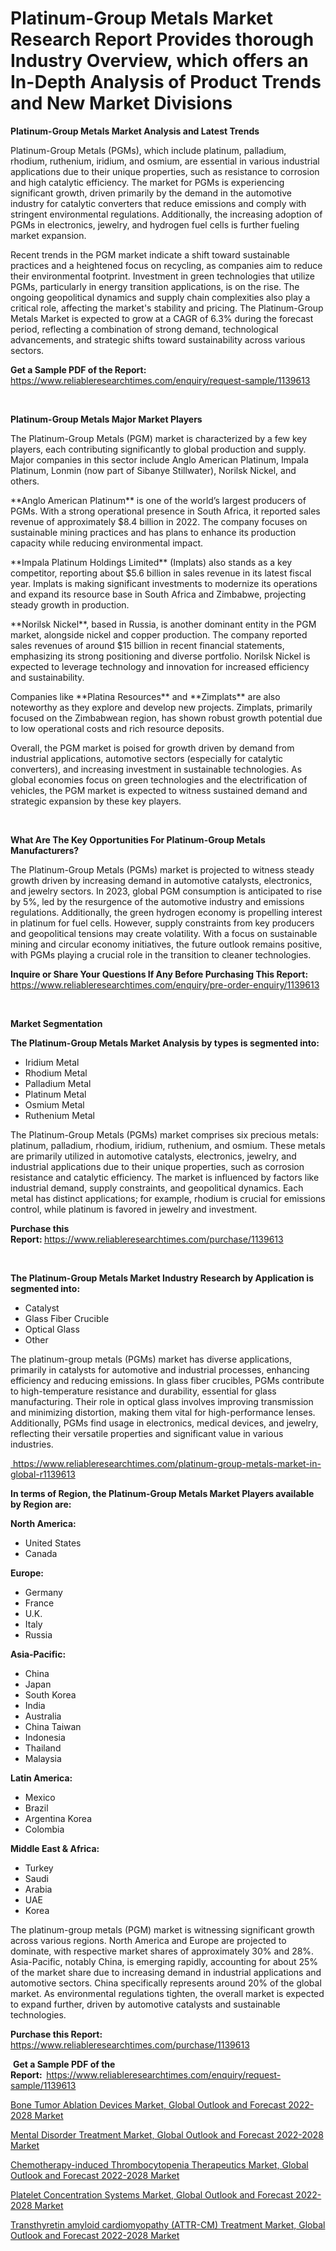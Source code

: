<p><h1>Platinum-Group Metals Market Research Report Provides thorough Industry Overview, which offers an In-Depth Analysis of Product Trends and New Market Divisions</h1></p><p><strong>Platinum-Group Metals Market Analysis and Latest Trends</strong></p>
<p><p>Platinum-Group Metals (PGMs), which include platinum, palladium, rhodium, ruthenium, iridium, and osmium, are essential in various industrial applications due to their unique properties, such as resistance to corrosion and high catalytic efficiency. The market for PGMs is experiencing significant growth, driven primarily by the demand in the automotive industry for catalytic converters that reduce emissions and comply with stringent environmental regulations. Additionally, the increasing adoption of PGMs in electronics, jewelry, and hydrogen fuel cells is further fueling market expansion.</p><p>Recent trends in the PGM market indicate a shift toward sustainable practices and a heightened focus on recycling, as companies aim to reduce their environmental footprint. Investment in green technologies that utilize PGMs, particularly in energy transition applications, is on the rise. The ongoing geopolitical dynamics and supply chain complexities also play a critical role, affecting the market's stability and pricing. The Platinum-Group Metals Market is expected to grow at a CAGR of 6.3% during the forecast period, reflecting a combination of strong demand, technological advancements, and strategic shifts toward sustainability across various sectors.</p></p>
<p><strong>Get a Sample PDF of the Report:&nbsp;</strong> <a href="https://www.reliableresearchtimes.com/enquiry/request-sample/1139613?utm_campaign=1287&utm_medium=2&utm_source=Github&utm_content=ia&utm_term=14102024&utm_id=platinum-group-metals">https://www.reliableresearchtimes.com/enquiry/request-sample/1139613</a></p>
<p>&nbsp;</p>
<p><strong>Platinum-Group Metals Major Market Players</strong></p>
<p><p>The Platinum-Group Metals (PGM) market is characterized by a few key players, each contributing significantly to global production and supply. Major companies in this sector include Anglo American Platinum, Impala Platinum, Lonmin (now part of Sibanye Stillwater), Norilsk Nickel, and others.</p><p>**Anglo American Platinum** is one of the world’s largest producers of PGMs. With a strong operational presence in South Africa, it reported sales revenue of approximately $8.4 billion in 2022. The company focuses on sustainable mining practices and has plans to enhance its production capacity while reducing environmental impact.</p><p>**Impala Platinum Holdings Limited** (Implats) also stands as a key competitor, reporting about $5.6 billion in sales revenue in its latest fiscal year. Implats is making significant investments to modernize its operations and expand its resource base in South Africa and Zimbabwe, projecting steady growth in production.</p><p>**Norilsk Nickel**, based in Russia, is another dominant entity in the PGM market, alongside nickel and copper production. The company reported sales revenues of around $15 billion in recent financial statements, emphasizing its strong positioning and diverse portfolio. Norilsk Nickel is expected to leverage technology and innovation for increased efficiency and sustainability.</p><p>Companies like **Platina Resources** and **Zimplats** are also noteworthy as they explore and develop new projects. Zimplats, primarily focused on the Zimbabwean region, has shown robust growth potential due to low operational costs and rich resource deposits.</p><p>Overall, the PGM market is poised for growth driven by demand from industrial applications, automotive sectors (especially for catalytic converters), and increasing investment in sustainable technologies. As global economies focus on green technologies and the electrification of vehicles, the PGM market is expected to witness sustained demand and strategic expansion by these key players.</p></p>
<p>&nbsp;</p>
<p><strong>What Are The Key Opportunities For Platinum-Group Metals Manufacturers?</strong></p>
<p><p>The Platinum-Group Metals (PGMs) market is projected to witness steady growth driven by increasing demand in automotive catalysts, electronics, and jewelry sectors. In 2023, global PGM consumption is anticipated to rise by 5%, led by the resurgence of the automotive industry and emissions regulations. Additionally, the green hydrogen economy is propelling interest in platinum for fuel cells. However, supply constraints from key producers and geopolitical tensions may create volatility. With a focus on sustainable mining and circular economy initiatives, the future outlook remains positive, with PGMs playing a crucial role in the transition to cleaner technologies.</p></p>
<p><strong>Inquire or Share Your Questions If Any Before Purchasing This Report:</strong> <a href="https://www.reliableresearchtimes.com/enquiry/pre-order-enquiry/1139613?utm_campaign=1287&utm_medium=2&utm_source=Github&utm_content=ia&utm_term=14102024&utm_id=platinum-group-metals">https://www.reliableresearchtimes.com/enquiry/pre-order-enquiry/1139613</a></p>
<p>&nbsp;</p>
<p><strong>Market Segmentation</strong></p>
<p><strong>The Platinum-Group Metals Market Analysis by types is segmented into:</strong></p>
<p><ul><li>Iridium Metal</li><li>Rhodium Metal</li><li>Palladium Metal</li><li>Platinum Metal</li><li>Osmium Metal</li><li>Ruthenium Metal</li></ul></p>
<p><p>The Platinum-Group Metals (PGMs) market comprises six precious metals: platinum, palladium, rhodium, iridium, ruthenium, and osmium. These metals are primarily utilized in automotive catalysts, electronics, jewelry, and industrial applications due to their unique properties, such as corrosion resistance and catalytic efficiency. The market is influenced by factors like industrial demand, supply constraints, and geopolitical dynamics. Each metal has distinct applications; for example, rhodium is crucial for emissions control, while platinum is favored in jewelry and investment.</p></p>
<p><strong>Purchase this Report:&nbsp;</strong><a href="https://www.reliableresearchtimes.com/purchase/1139613?utm_campaign=1287&utm_medium=2&utm_source=Github&utm_content=ia&utm_term=14102024&utm_id=platinum-group-metals">https://www.reliableresearchtimes.com/purchase/1139613</a></p>
<p>&nbsp;</p>
<p><strong>The Platinum-Group Metals Market Industry Research by Application is segmented into:</strong></p>
<p><ul><li>Catalyst</li><li>Glass Fiber Crucible</li><li>Optical Glass</li><li>Other</li></ul></p>
<p><p>The platinum-group metals (PGMs) market has diverse applications, primarily in catalysts for automotive and industrial processes, enhancing efficiency and reducing emissions. In glass fiber crucibles, PGMs contribute to high-temperature resistance and durability, essential for glass manufacturing. Their role in optical glass involves improving transmission and minimizing distortion, making them vital for high-performance lenses. Additionally, PGMs find usage in electronics, medical devices, and jewelry, reflecting their versatile properties and significant value in various industries.</p></p>
<p><a href="https://www.reliableresearchtimes.com/platinum-group-metals-market-in-global-r1139613?utm_campaign=1287&utm_medium=2&utm_source=Github&utm_content=ia&utm_term=14102024&utm_id=platinum-group-metals">&nbsp;https://www.reliableresearchtimes.com/platinum-group-metals-market-in-global-r1139613</a></p>
<p><strong>In terms of Region, the Platinum-Group Metals Market Players available by Region are:</strong></p>
<p>
    <p> <strong> North America: </strong>
        <ul>
            <li>United States</li>
            <li>Canada</li>
        </ul>
        </p> 
    <p> <strong> Europe: </strong>
        <ul>
            <li>Germany</li>
            <li>France</li>
            <li>U.K.</li>
            <li>Italy</li>
            <li>Russia</li>
        </ul>
        </p> 
    <p> <strong> Asia-Pacific: </strong>
        <ul>
            <li>China</li>
            <li>Japan</li>
            <li>South Korea</li>
            <li>India</li>
            <li>Australia</li>
            <li>China Taiwan</li>
            <li>Indonesia</li>
            <li>Thailand</li>
            <li>Malaysia</li>
        </ul>
        </p> 
    <p> <strong> Latin America: </strong>
        <ul>
            <li>Mexico</li>
            <li>Brazil</li>
            <li>Argentina Korea</li>
            <li>Colombia</li>
        </ul>
        </p> 
    <p> <strong> Middle East & Africa: </strong>
        <ul>
            <li>Turkey</li>
            <li>Saudi</li>
            <li>Arabia</li>
            <li>UAE</li>
            <li>Korea</li>
        </ul>
    </p>
    </p>
<p><p>The platinum-group metals (PGM) market is witnessing significant growth across various regions. North America and Europe are projected to dominate, with respective market shares of approximately 30% and 28%. Asia-Pacific, notably China, is emerging rapidly, accounting for about 25% of the market share due to increasing demand in industrial applications and automotive sectors. China specifically represents around 20% of the global market. As environmental regulations tighten, the overall market is expected to expand further, driven by automotive catalysts and sustainable technologies.</p></p>
<p><strong>Purchase this Report: </strong><a href="https://www.reliableresearchtimes.com/purchase/1139613?utm_campaign=1287&utm_medium=2&utm_source=Github&utm_content=ia&utm_term=14102024&utm_id=platinum-group-metals">https://www.reliableresearchtimes.com/purchase/1139613</a></p>
<p>&nbsp;<strong>Get a Sample PDF of the Report:&nbsp;&nbsp;</strong><a href="https://www.reliableresearchtimes.com/enquiry/request-sample/1139613?utm_campaign=1287&utm_medium=2&utm_source=Github&utm_content=ia&utm_term=14102024&utm_id=platinum-group-metals">https://www.reliableresearchtimes.com/enquiry/request-sample/1139613</a></p>
<p><strong></strong></p>
<p><p><a href="https://www.linkedin.com/pulse/in-depth-bone-tumor-ablation-devices-market-global-outlook-rpadf?utm_campaign=1287&utm_medium=2&utm_source=Github&utm_content=ia&utm_term=14102024&utm_id=platinum-group-metals">Bone Tumor Ablation Devices Market, Global Outlook and Forecast 2022-2028 Market</a></p><p><a href="https://www.linkedin.com/pulse/mental-disorder-treatment-market-global-outlook-forecast-mq67f?utm_campaign=1287&utm_medium=2&utm_source=Github&utm_content=ia&utm_term=14102024&utm_id=platinum-group-metals">Mental Disorder Treatment Market, Global Outlook and Forecast 2022-2028 Market</a></p><p><a href="https://www.linkedin.com/pulse/chemotherapy-induced-thrombocytopenia-therapeutics-market-wbqlf?utm_campaign=1287&utm_medium=2&utm_source=Github&utm_content=ia&utm_term=14102024&utm_id=platinum-group-metals">Chemotherapy-induced Thrombocytopenia Therapeutics Market, Global Outlook and Forecast 2022-2028 Market</a></p><p><a href="https://www.linkedin.com/pulse/global-platelet-concentration-systems-market-outlook-forecast-z639f?utm_campaign=1287&utm_medium=2&utm_source=Github&utm_content=ia&utm_term=14102024&utm_id=platinum-group-metals">Platelet Concentration Systems Market, Global Outlook and Forecast 2022-2028 Market</a></p><p><a href="https://www.linkedin.com/pulse/global-transthyretin-amyloid-cardiomyopathy-attr-cm-treatment-eqzxf?utm_campaign=1287&utm_medium=2&utm_source=Github&utm_content=ia&utm_term=14102024&utm_id=platinum-group-metals">Transthyretin amyloid cardiomyopathy (ATTR-CM) Treatment Market, Global Outlook and Forecast 2022-2028 Market</a></p></p>